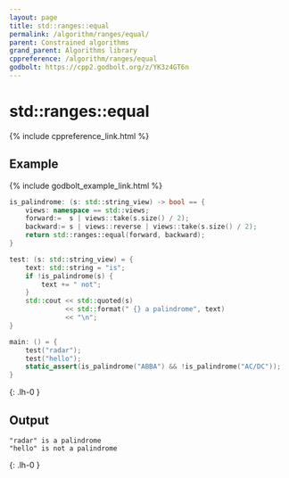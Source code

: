 ```yaml
---
layout: page
title: std::ranges::equal
permalink: /algorithm/ranges/equal/
parent: Constrained algorithms
grand_parent: Algorithms library
cppreference: /algorithm/ranges/equal
godbolt: https://cpp2.godbolt.org/z/YK3z4GT6n
---
```

# std::ranges::equal

{% include cppreference_link.html %}

## Example

{% include godbolt_example_link.html %}

```cpp
is_palindrome: (s: std::string_view) -> bool == {
    views: namespace == std::views;
    forward:=  s | views::take(s.size() / 2);
    backward:= s | views::reverse | views::take(s.size() / 2);
    return std::ranges::equal(forward, backward);
}

test: (s: std::string_view) = {
    text: std::string = "is";
    if !is_palindrome(s) {
        text += " not";
    }
    std::cout << std::quoted(s)
              << std::format(" {} a palindrome", text)
              << "\n";
}

main: () = {
    test("radar");
    test("hello");
    static_assert(is_palindrome("ABBA") && !is_palindrome("AC/DC"));
}
```
{: .lh-0 }

## Output

```
"radar" is a palindrome
"hello" is not a palindrome
```
{: .lh-0 }